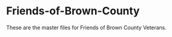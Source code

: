Friends-of-Brown-County
=======================

These are the master files for Friends of Brown County Veterans.
